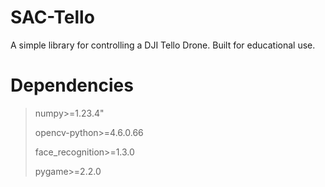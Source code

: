 # SAC-Tello
A simple library for controlling a DJI Tello Drone. Built for educational use.

# Dependencies

> numpy>=1.23.4"
> 
> opencv-python>=4.6.0.66
> 
> face_recognition>=1.3.0
> 
> pygame>=2.2.0